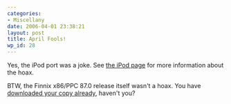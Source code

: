 ```yaml
---
categories:
- Miscellany
date: 2006-04-01 23:38:21
layout: post
title: April Fools!
wp_id: 28
---
```

Yes, the iPod port was a joke. See [the iPod page](http://www.finnix.org/Finnix_for_iPod) for more information about the hoax.

BTW, the Finnix x86/PPC 87.0 release itself wasn't a hoax. You have [downloaded your copy already](http://www.finnix.org/Download), haven't you?
